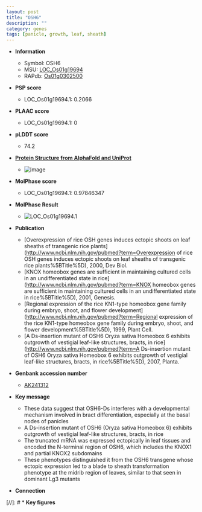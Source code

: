 ```yaml
---
layout: post
title: "OSH6"
description: ""
category: genes
tags: [panicle, growth, leaf, sheath]
---
```


* **Information**  
    + Symbol: OSH6  
    + MSU: [LOC_Os01g19694](http://rice.plantbiology.msu.edu/cgi-bin/ORF_infopage.cgi?orf=LOC_Os01g19694)  
    + RAPdb: [Os01g0302500](http://rapdb.dna.affrc.go.jp/viewer/gbrowse_details/irgsp1?name=Os01g0302500)  

* **PSP score**  
    + LOC_Os01g19694.1: 0.2066 

* **PLAAC score**  
    + LOC_Os01g19694.1: 0 

* **pLDDT score**
    + 74.2

* **[Protein Structure from AlphaFold and UniProt](https://www.uniprot.org/uniprotkb/Q9FP29/entry#structure)**
    + ![image](https://ricepsp.github.io/images/Q9/AF-Q9FP29-F1.png)

* **MolPhase score**
    + LOC_Os01g19694.1: 0.97846347

* **MolPhase Result**
    + ![LOC_Os01g19694.1](https://304243504.github.io/Pictures/LOC_Os01g/LOC_Os01g19694.1.png)

* **Publication**  
    + [Overexpression of rice OSH genes induces ectopic shoots on leaf sheaths of transgenic rice plants](http://www.ncbi.nlm.nih.gov/pubmed?term=Overexpression of rice OSH genes induces ectopic shoots on leaf sheaths of transgenic rice plants%5BTitle%5D), 2000, Dev Biol.
    + [KNOX homeobox genes are sufficient in maintaining cultured cells in an undifferentiated state in rice](http://www.ncbi.nlm.nih.gov/pubmed?term=KNOX homeobox genes are sufficient in maintaining cultured cells in an undifferentiated state in rice%5BTitle%5D), 2001, Genesis.
    + [Regional expression of the rice KN1-type homeobox gene family during embryo, shoot, and flower development](http://www.ncbi.nlm.nih.gov/pubmed?term=Regional expression of the rice KN1-type homeobox gene family during embryo, shoot, and flower development%5BTitle%5D), 1999, Plant Cell.
    + [A Ds-insertion mutant of OSH6 Oryza sativa Homeobox 6 exhibits outgrowth of vestigial leaf-like structures, bracts, in rice](http://www.ncbi.nlm.nih.gov/pubmed?term=A Ds-insertion mutant of OSH6 Oryza sativa Homeobox 6 exhibits outgrowth of vestigial leaf-like structures, bracts, in rice%5BTitle%5D), 2007, Planta.

* **Genbank accession number**  
    + [AK241312](http://www.ncbi.nlm.nih.gov/nuccore/AK241312)

* **Key message**  
    + These data suggest that OSH6-Ds interferes with a developmental mechanism involved in bract differentiation, especially at the basal nodes of panicles
    + A Ds-insertion mutant of OSH6 (Oryza sativa Homeobox 6) exhibits outgrowth of vestigial leaf-like structures, bracts, in rice
    + The truncated mRNA was expressed ectopically in leaf tissues and encoded the N-terminal region of OSH6, which includes the KNOX1 and partial KNOX2 subdomains
    + These phenotypes distinguished it from the OSH6 transgene whose ectopic expression led to a blade to sheath transformation phenotype at the midrib region of leaves, similar to that seen in dominant Lg3 mutants

* **Connection**  

[//]: # * **Key figures**  


